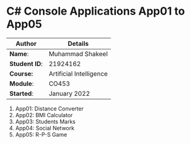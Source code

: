 # C# Console Applications App01 to App05
| Author | Details |
| ---- | ---- |
**Name**: | Muhammad Shakeel  |
**Student ID**: | 21924162 |
**Course:** | Artificial Intelligence |
**Module**: | CO453     |
**Started**: | January 2022 |    

1. App01: Distance Converter
2. App02: BMI Calculator
3. App03: Students Marks
4. App04: Social Network
5. App05: R-P-S Game
